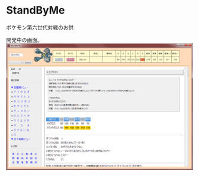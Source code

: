 # StandByMe
ポケモン第六世代対戦のお供

開発中の画面。
![image_alt_text](https://github.com/KingC100/StandByMe/blob/master/ov.png?raw=true)
